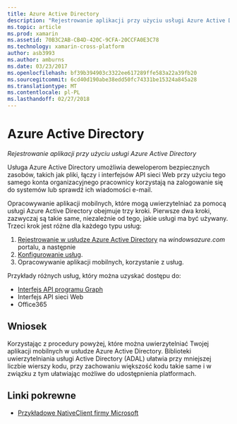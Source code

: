 ```yaml
---
title: Azure Active Directory
description: "Rejestrowanie aplikacji przy użyciu usługi Azure Active Directory"
ms.topic: article
ms.prod: xamarin
ms.assetid: 70B3C2AB-CB4D-420C-9CFA-20CCFA0E3C78
ms.technology: xamarin-cross-platform
author: asb3993
ms.author: amburns
ms.date: 03/23/2017
ms.openlocfilehash: bf39b394903c3322ee617289ffe583a22a39fb20
ms.sourcegitcommit: 6cd40d190abe38edd50fc74331be15324a845a28
ms.translationtype: MT
ms.contentlocale: pl-PL
ms.lasthandoff: 02/27/2018
---
```

# <a name="azure-active-directory"></a>Azure Active Directory

_Rejestrowanie aplikacji przy użyciu usługi Azure Active Directory_

Usługa Azure Active Directory umożliwia deweloperom bezpiecznych zasobów, takich jak pliki, łączy i interfejsów API sieci Web przy użyciu tego samego konta organizacyjnego pracownicy korzystają na zalogowanie się do systemów lub sprawdź ich wiadomości e-mail.

Opracowywanie aplikacji mobilnych, które mogą uwierzytelniać za pomocą usługi Azure Active Directory obejmuje trzy kroki.
Pierwsze dwa kroki, zazwyczaj są takie same, niezależnie od tego, jakie usługi ma być używany. Trzeci krok jest różne dla każdego typu usług:

  1. [Rejestrowanie w usłudze Azure Active Directory](~/cross-platform/data-cloud/active-directory/get-started/register.md) na *windowsazure.com* portalu, a następnie
  2. [Konfigurowanie usług](~/cross-platform/data-cloud/active-directory/get-started/configure.md).
  3. Opracowywanie aplikacji mobilnych, korzystanie z usług.

Przykłady różnych usług, który można uzyskać dostępu do:

- [Interfejs API programu Graph](~/cross-platform/data-cloud/active-directory/graph.md)
- Interfejs API sieci Web
- Office365


## <a name="conclusion"></a>Wniosek

Korzystając z procedury powyżej, które można uwierzytelniać Twojej aplikacji mobilnych w usłudze Azure Active Directory. Biblioteki uwierzytelniania usługi Active Directory (ADAL) ułatwia przy mniejszej liczbie wierszy kodu, przy zachowaniu większość kodu takie same i w związku z tym ułatwiając możliwe do udostępnienia platformach.



## <a name="related-links"></a>Linki pokrewne

- [Przykładowe NativeClient firmy Microsoft](https://github.com/AzureADSamples/NativeClient-MultiTarget-DotNet)
